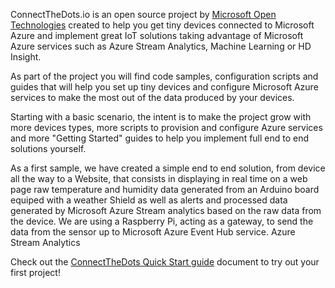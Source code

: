 ConnectTheDots.io is an open source project by <a href="http://msopentech.com">Microsoft Open Technologies</a> created to help you get tiny devices connected to Microsoft Azure and implement great IoT solutions taking advantage of Microsoft Azure services such as Azure Stream Analytics, Machine Learning or HD Insight.

As part of the project you will find code samples, configuration scripts and guides that will help you set up tiny devices and configure Microsoft Azure services to make the most out of the data produced by your devices.

Starting with a basic scenario, the intent is to make the project grow with more devices types, more scripts to provision and configure Azure services and more "Getting Started" guides to help you implement full end to end solutions yourself.

As a first sample, we have created a simple end to end solution, from device all the way to a Website, that consists in displaying in real time on a web page raw temperature and humidity data generated from an Arduino board equiped with a weather Shield as well as alerts and processed data generated by Microsoft Azure Stream analytics based on the raw data from the device.
We are using a Raspberry Pi, acting as a gateway, to send the data from the sensor up to Microsoft Azure Event Hub service.
Azure Stream Analytics 

Check out the <a href="https://github.com/MSOpenTech/connectthedots-pr/blob/master/Connect%20the%20Dots%20-%20Quick%20Start.docx">ConnectTheDots Quick Start guide</a> document to try out your first project!
